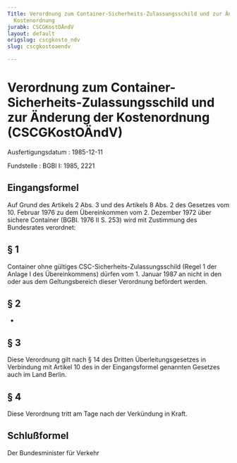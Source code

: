 ```yaml
---
Title: Verordnung zum Container-Sicherheits-Zulassungsschild und zur Änderung der
  Kostenordnung
jurabk: CSCGKostOÄndV
layout: default
origslug: cscgkosto_ndv
slug: cscgkostoaendv

---
```


# Verordnung zum Container-Sicherheits-Zulassungsschild und zur Änderung der Kostenordnung (CSCGKostOÄndV)

Ausfertigungsdatum
:   1985-12-11

Fundstelle
:   BGBl I: 1985, 2221

## Eingangsformel

Auf Grund des Artikels 2 Abs. 3 und des Artikels 8 Abs. 2 des Gesetzes
vom 10. Februar 1976 zu dem Übereinkommen vom 2. Dezember 1972 über
sichere Container (BGBl. 1976 II S. 253) wird mit Zustimmung des
Bundesrates verordnet:

## § 1

Container ohne gültiges CSC-Sicherheits-Zulassungsschild (Regel 1 der
Anlage I des Übereinkommens) dürfen vom 1. Januar 1987 an nicht in den
oder aus dem Geltungsbereich dieser Verordnung befördert werden.

## § 2

-

## § 3

Diese Verordnung gilt nach § 14 des Dritten Überleitungsgesetzes in
Verbindung mit Artikel 10 des in der Eingangsformel genannten Gesetzes
auch im Land Berlin.

## § 4

Diese Verordnung tritt am Tage nach der Verkündung in Kraft.

## Schlußformel

Der Bundesminister für Verkehr

